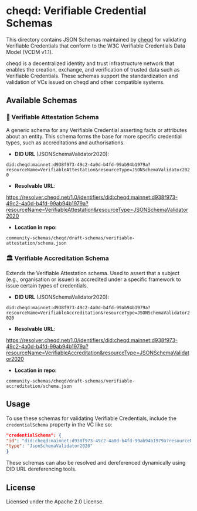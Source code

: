 # cheqd: Verifiable Credential Schemas

This directory contains JSON Schemas maintained by [cheqd](https://cheqd.io) for validating Verifiable Credentials that conform to the W3C Verifiable Credentials Data Model (VCDM v1.1).

cheqd is a decentralized identity and trust infrastructure network that enables the creation, exchange, and verification of trusted data such as Verifiable Credentials. These schemas support the standardization and validation of VCs issued on cheqd and other compatible systems.

## Available Schemas

### 🧾 Verifiable Attestation Schema

A generic schema for any Verifiable Credential asserting facts or attributes about an entity. This schema forms the base for more specific credential types, such as accreditations and authorisations.

- **DID URL** (JSONSchemaValidator2020):

`did:cheqd:mainnet:d938f973-49c2-4a0d-b4fd-99ab94b1979a?resourceName=VerifiableAttestation&resourceType=JSONSchemaValidator2020`

- **Resolvable URL**:

https://resolver.cheqd.net/1.0/identifiers/did:cheqd:mainnet:d938f973-49c2-4a0d-b4fd-99ab94b1979a?resourceName=VerifiableAttestation&resourceType=JSONSchemaValidator2020

- **Location in repo:**

`community-schemas/cheqd/draft-schemas/verifiable-attestation/schema.json`

### 🏛️ Verifiable Accreditation Schema

Extends the Verifiable Attestation schema. Used to assert that a subject (e.g., organisation or issuer) is accredited under a specific framework to issue certain types of credentials.

- **DID URL** (JSONSchemaValidator2020):

`did:cheqd:mainnet:d938f973-49c2-4a0d-b4fd-99ab94b1979a?resourceName=VerifiableAccreditation&resourceType=JSONSchemaValidator2020`

- **Resolvable URL**:

https://resolver.cheqd.net/1.0/identifiers/did:cheqd:mainnet:d938f973-49c2-4a0d-b4fd-99ab94b1979a?resourceName=VerifiableAccreditation&resourceType=JSONSchemaValidator2020

- **Location in repo:**

`community-schemas/cheqd/draft-schemas/verifiable-accreditation/schema.json`

## Usage

To use these schemas for validating Verifiable Credentials, include the `credentialSchema` property in the VC like so:

```json
"credentialSchema": {
"id": "did:cheqd:mainnet:d938f973-49c2-4a0d-b4fd-99ab94b1979a?resourceName=VerifiableAccreditation&resourceType=JSONSchemaValidator2020",
"type": "JsonSchemaValidator2020"
}
```

These schemas can also be resolved and dereferenced dynamically using DID URL dereferencing tools.

## License

Licensed under the Apache 2.0 License.